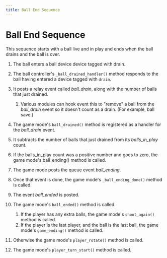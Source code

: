 ```yaml
---
title: Ball End Sequence
---
```


# Ball End Sequence


This sequence starts with a ball live and in play and ends when the ball
drains and the ball is over.

1.  The ball enters a ball device device tagged with drain.

2.  The ball controller's `_ball_drained_handler()` method responds to
    the ball having entered a device tagged with `drain`.

3.  It posts a relay event called *ball_drain*, along with the number of
    balls that just drained.

    1.  Various modules can hook event this to "remove" a ball from
        the *ball_drain* event so it doesn't count as a drain. (For
        example, ball save.)

4.  The game mode's `ball_drained()` method is registered as a handler
    for the *ball_drain* event.

5.  It subtracts the number of balls that just drained from its
    *balls_in_play* count.

6.  If the balls_in_play count was a positive number and goes to zero,
    the game mode's ball_ending() method is called.

7.  The game mode posts the queue event *ball_ending*.

8.  Once that event is done, the game mode's `_ball_ending_done()`
    method is called.

9.  The event *ball_ended* is posted.

10. The game mode's `ball_ended()` method is called.

    1.  If the player has any extra balls, the game mode's
        `shoot_again()` method is called.
    2.  If the player is the last player, and the ball is the last
        ball, the game mode's `game_ending()` method is called.

11. Otherwise the game mode's `player_rotate()` method is called.

12. The game mode's `player_turn_start()` method is called.
